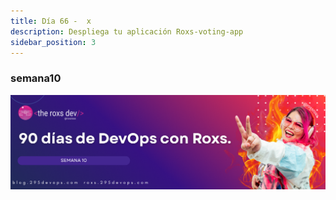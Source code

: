 ```yaml
---
title: Día 66 -  x
description: Despliega tu aplicación Roxs-voting-app
sidebar_position: 3
---
```


### semana10
![](../../static/images/banner/10.png)